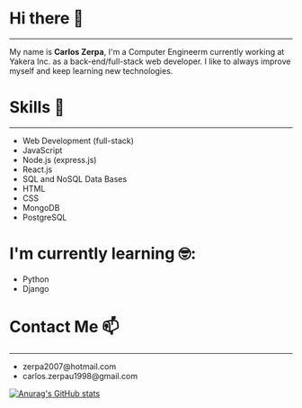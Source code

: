 <h1>Hi there 👋 </h1>

<hr>

My name is <strong>Carlos Zerpa</strong>, I'm a Computer Engineerm currently working at Yakera Inc. as a back-end/full-stack web developer.
I like to always improve myself and keep learning new technologies.
<h1>Skills 💼</h1>
<hr>
  <ul>
    <li>Web Development (full-stack)</li>
    <li>JavaScript </li>
    <li>Node.js (express.js) </li>
    <li>React.js </li>
    <li>SQL and NoSQL Data Bases </li>
    <li>HTML </li>
    <li>CSS </li>
    <li>MongoDB </li>
    <li>PostgreSQL </li>  
  </ul>
  
  <h1>I'm currently learning 🤓:</h1>
  <ul>
    <li>Python</li>
    <li>Django</li>
  </ul>
<h1>Contact Me 📫</h1>
<hr>
  <ul>
    <li>zerpa2007@hotmail.com</li>
    <li>carlos.zerpau1998@gmail.com</li>
  </ul>
  
  
  [![Anurag's GitHub stats](https://github-readme-stats.vercel.app/api?username=cacozerpa)](https://github.com/cacozerpa/github-readme-stats)

<!--
**cacozerpa/cacozerpa** is a ✨ _special_ ✨ repository because its `README.md` (this file) appears on your GitHub profile.

Here are some ideas to get you started:

- 🔭 I’m currently working on ...
- 🌱 I’m currently learning ...
- 👯 I’m looking to collaborate on ...
- 🤔 I’m looking for help with ...
- 💬 Ask me about ...
- 📫 How to reach me: ...
- 😄 Pronouns: ...
- ⚡ Fun fact: ...
-->
